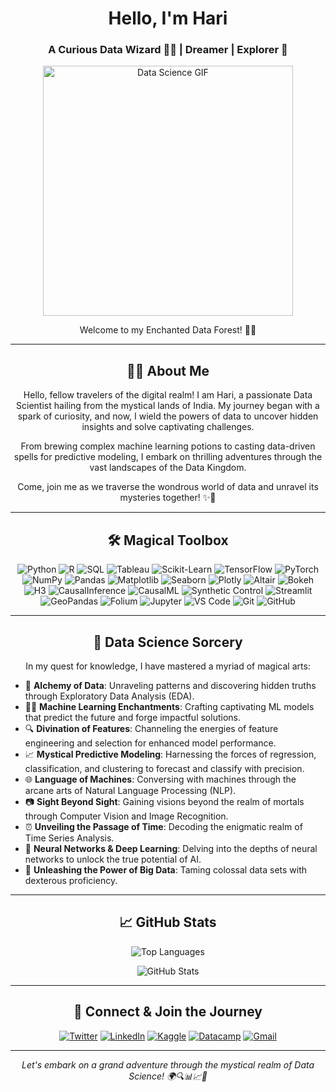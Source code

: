 <h1 align="center">Hello, I'm Hari</h1> <h3 align="center">A Curious Data Wizard 🧙‍♂️ | Dreamer | Explorer 🚀</h3>  <p align="center"> <img src="https://media.giphy.com/media/ZVik7pBtu9dNS/giphy.gif" alt="Data Science GIF" width="400" /> </p>  <p align="center">Welcome to my Enchanted Data Forest! 🌳🌌</p>

----------

<h2 align="center">👨‍💻 About Me</h2>  <p align="center">Hello, fellow travelers of the digital realm! I am Hari, a passionate Data Scientist hailing from the mystical lands of India. My journey began with a spark of curiosity, and now, I wield the powers of data to uncover hidden insights and solve captivating challenges.</p>  <p align="center">From brewing complex machine learning potions to casting data-driven spells for predictive modeling, I embark on thrilling adventures through the vast landscapes of the Data Kingdom.</p>  <p align="center">Come, join me as we traverse the wondrous world of data and unravel its mysteries together! ✨🔮</p>

----------

<h2 align="center">🛠️ Magical Toolbox</h2>  


<p align="center">
  <img src="https://img.shields.io/badge/Python-%233776AB.svg?&style=for-the-badge&logo=python&logoColor=white" alt="Python">
  <img src="https://img.shields.io/badge/R-%23276DC3.svg?&style=for-the-badge&logo=r&logoColor=white" alt="R">
  <img src="https://img.shields.io/badge/SQL-%2307405e.svg?&style=for-the-badge&logo=postgresql&logoColor=white" alt="SQL">
  <img src="https://img.shields.io/badge/Tableau-%23E97627.svg?&style=for-the-badge&logo=tableau&logoColor=white" alt="Tableau">
  <img src="https://img.shields.io/badge/Scikit--Learn-%23F7931E.svg?&style=for-the-badge&logo=scikit-learn&logoColor=white" alt="Scikit-Learn">
  <img src="https://img.shields.io/badge/TensorFlow-%23FF6F00.svg?&style=for-the-badge&logo=tensorflow&logoColor=white" alt="TensorFlow">
  <img src="https://img.shields.io/badge/PyTorch-%23EE4C2C.svg?&style=for-the-badge&logo=pytorch&logoColor=white" alt="PyTorch">
  <img src="https://img.shields.io/badge/Numpy-%23013243.svg?&style=for-the-badge&logo=numpy&logoColor=white" alt="NumPy">
  <img src="https://img.shields.io/badge/Pandas-%23150458.svg?&style=for-the-badge&logo=pandas&logoColor=white" alt="Pandas">
  <img src="https://img.shields.io/badge/Matplotlib-%23FF6F00.svg?&style=for-the-badge&logo=matplotlib&logoColor=white" alt="Matplotlib">
  <img src="https://img.shields.io/badge/Seaborn-%2370398C.svg?&style=for-the-badge&logo=seaborn&logoColor=white" alt="Seaborn">
  <img src="https://img.shields.io/badge/Plotly-%233F4F75.svg?&style=for-the-badge&logo=plotly&logoColor=white" alt="Plotly">
  <img src="https://img.shields.io/badge/Altair-%237F77D9.svg?&style=for-the-badge&logo=altair&logoColor=white" alt="Altair">
  <img src="https://img.shields.io/badge/Bokeh-%23F37626.svg?&style=for-the-badge&logo=bokeh&logoColor=white" alt="Bokeh">
  <img src="https://img.shields.io/badge/H3-%230A53B0.svg?&style=for-the-badge&logo=h3&logoColor=white" alt="H3">
  <img src="https://img.shields.io/badge/CausalInference-%230F3879.svg?&style=for-the-badge&logo=causal-inference&logoColor=white" alt="CausalInference">
  <img src="https://img.shields.io/badge/CausalML-%23248EE5.svg?&style=for-the-badge&logo=causalml&logoColor=white" alt="CausalML">
  <img src="https://img.shields.io/badge/Synthetic%20Control-%23E24329.svg?&style=for-the-badge&logo=synthetic-control&logoColor=white" alt="Synthetic Control">
  <img src="https://img.shields.io/badge/Streamlit-%23576E95.svg?&style=for-the-badge&logo=streamlit&logoColor=white" alt="Streamlit">
  <img src="https://img.shields.io/badge/GeoPandas-%2354895E.svg?&style=for-the-badge&logo=geopandas&logoColor=white" alt="GeoPandas">  
  <img src="https://img.shields.io/badge/Folium-%23513B22.svg?&style=for-the-badge&logo=folium&logoColor=white" alt="Folium">
  <img src="https://img.shields.io/badge/Jupyter-%23F37626.svg?&style=for-the-badge&logo=jupyter&logoColor=white" alt="Jupyter">
  <img src="https://img.shields.io/badge/VS%20Code-%23007ACC.svg?&style=for-the-badge&logo=visual-studio-code&logoColor=white" alt="VS Code">
  <img src="https://img.shields.io/badge/git-%23F05032.svg?&style=for-the-badge&logo=git&logoColor=white" alt="Git">
  <img src="https://img.shields.io/badge/github-%23181717.svg?&style=for-the-badge&logo=github&logoColor=white" alt="GitHub">
  

</p>

----------

<h2 align="center">🌌 Data Science Sorcery</h2>  <p align="center">In my quest for knowledge, I have mastered a myriad of magical arts:</p>

-   🧪 **Alchemy of Data**: Unraveling patterns and discovering hidden truths through Exploratory Data Analysis (EDA).
-   🧙‍♂️ **Machine Learning Enchantments**: Crafting captivating ML models that predict the future and forge impactful solutions.
-   🔍 **Divination of Features**: Channeling the energies of feature engineering and selection for enhanced model performance.
-   📈 **Mystical Predictive Modeling**: Harnessing the forces of regression, classification, and clustering to forecast and classify with precision.
-   🌐 **Language of Machines**: Conversing with machines through the arcane arts of Natural Language Processing (NLP).
-   📷 **Sight Beyond Sight**: Gaining visions beyond the realm of mortals through Computer Vision and Image Recognition.
-   ⏰ **Unveiling the Passage of Time**: Decoding the enigmatic realm of Time Series Analysis.
-   🧮 **Neural Networks & Deep Learning**: Delving into the depths of neural networks to unlock the true potential of AI.
-   📡 **Unleashing the Power of Big Data**: Taming colossal data sets with dexterous proficiency.


-----


<h2 align="center">📈 GitHub Stats</h2>  

<p align="center">  <img src="https://github-readme-stats.vercel.app/api/top-langs/?username=veeralakrishna&layout=compact&hide_border=true" alt="Top Languages" />  </p>  <p align="center">  <img src="https://github-readme-stats.vercel.app/api?username=veeralakrishna&show_icons=true&hide_border=true" alt="GitHub Stats" />  </p> 


----------

<h2 align="center">🔮 Connect & Join the Journey</h2>  <p align="center"> <a href="https://twitter.com/veeralakrishna" target="_blank"><img src="https://img.shields.io/twitter/follow/veeralakrishna?style=social" alt="Twitter" /></a> <a href="https://www.linkedin.com/in/veeralakrishna" target="_blank"><img src="https://img.shields.io/badge/linkedin-%230077B5.svg?&style=for-the-badge&logo=linkedin&logoColor=white" alt="LinkedIn" /></a> <a href="https://kaggle.com/veeralakrishna" target="_blank"><img src="https://img.shields.io/badge/kaggle-%230077B5.svg?&style=for-the-badge&logo=kaggle&logoColor=white" alt="Kaggle" /></a> <a href="https://www.datacamp.com/profile/veeralakrishna" target="_blank"><img src="https://img.shields.io/badge/datacamp-%230077B5.svg?&style=for-the-badge&logo=datacamp&logoColor=white" alt="Datacamp" /></a> <a href="mailto:veeralakrishna@gmail.com" alt="Contact me"><img src="https://img.shields.io/badge/gmail-D14836?&style=for-the-badge&logo=gmail&logoColor=white" alt="Gmail" /></a> </p>

----------

<i><p align="center">Let's embark on a grand adventure through the mystical realm of Data Science! 🌍🔍📊📈🤖</p></i>
